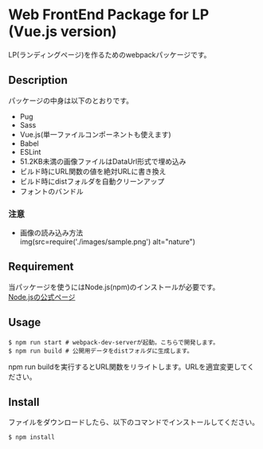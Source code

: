 Web FrontEnd Package for LP (Vue.js version)
====

LP(ランディングページ)を作るためのwebpackパッケージです。

## Description
パッケージの中身は以下のとおりです。  

- Pug
- Sass
- Vue.js(単一ファイルコンポーネントも使えます)
- Babel
- ESLint
- 51.2KB未満の画像ファイルはDataUrl形式で埋め込み
- ビルド時にURL関数の値を絶対URLに書き換え
- ビルド時にdistフォルダを自動クリーンアップ
- フォントのバンドル

### 注意
- 画像の読み込み方法  
  img(src=require('./images/sample.png') alt="nature")

## Requirement
当パッケージを使うにはNode.js(npm)のインストールが必要です。  
<a href="https://nodejs.org/ja/" target="_blank">Node.jsの公式ページ</a>

## Usage
```
$ npm run start # webpack-dev-serverが起動。こちらで開発します。
$ npm run build # 公開用データをdistフォルダに生成します。
```
npm run buildを実行するとURL関数をリライトします。URLを適宜変更してください。

## Install
ファイルをダウンロードしたら、以下のコマンドでインストールしてください。
```
$ npm install
```
